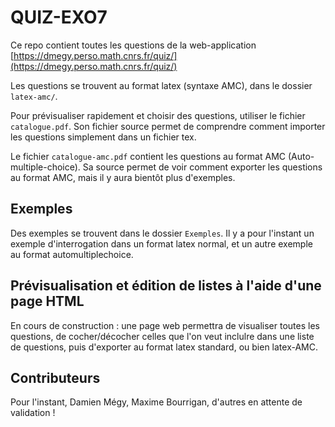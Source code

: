 QUIZ-EXO7
===

Ce repo contient toutes les questions de la web-application [https://dmegy.perso.math.cnrs.fr/quiz/](https://dmegy.perso.math.cnrs.fr/quiz/)

Les questions se trouvent au format latex (syntaxe AMC), dans le dossier ```latex-amc/```.

Pour prévisualiser rapidement et choisir des questions, utiliser le fichier ```catalogue.pdf```. Son fichier source permet de comprendre comment importer les questions simplement dans un fichier tex.

Le fichier ```catalogue-amc.pdf``` contient les questions au format AMC (Auto-multiple-choice). Sa source permet de voir comment exporter les questions au format AMC, mais il y aura bientôt plus d'exemples.

Exemples
---

Des exemples se trouvent dans le dossier ```Exemples```. Il y a pour l'instant un exemple d'interrogation dans un format latex normal, et un autre exemple au format automultiplechoice.



Prévisualisation et édition de listes à l'aide d'une page HTML
---

En cours de construction : une page web permettra de visualiser toutes les questions, de cocher/décocher celles que l'on veut inclulre dans une liste de questions, puis d'exporter au format latex standard, ou bien latex-AMC.

Contributeurs
---

Pour l'instant, Damien Mégy, Maxime Bourrigan, d'autres en attente de validation !






